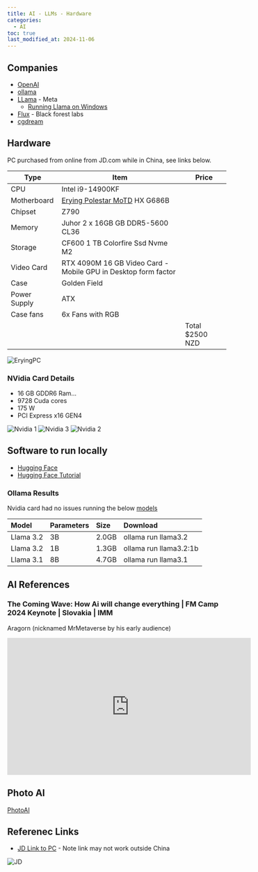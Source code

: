 ```yaml
---
title: AI - LLMs - Hardware
categories:
  - AI
toc: true
last_modified_at: 2024-11-06
---
```


## Companies

* [OpenAI](https://openai.com/)
* [ollama](https://ollama.com/)
* [LLama](https://llama.meta.com/) - Meta
  * [Running Llama on Windows](https://llama.meta.com/docs/llama-everywhere/running-meta-llama-on-windows/)
* [Flux](https://blackforestlabs.ai/) - Black forest labs
* [cgdream](https://cgdream.ai/)

## Hardware

PC purchased from online from JD.com while in China, see links below.

| Type         | Item                                                                               | Price           |
| ------------ | ---------------------------------------------------------------------------------- | --------------- |
| CPU          | Intel i9-14900KF                                                                   |                 |
| Motherboard  | [Erying Polestar MoTD](https://www.erying.cc/products-detail/id-184.html) HX G686B |                 |
| Chipset      | Z790                                                                               |                 |
| Memory       | Juhor 2 x 16GB GB DDR5-5600 CL36                                                   |                 |
| Storage      | CF600 1 TB Colorfire Ssd Nvme M2                                                   |                 |
| Video Card   | RTX 4090M 16 GB Video Card - Mobile GPU in Desktop form factor                     |                 |
| Case         | Golden Field                                                                       |                 |
| Power Supply | ATX                                                                                |                 |
| Case fans    | 6x Fans with RGB                                                                   |                 |
|              |                                                                                    | Total $2500 NZD |

![EryingPC](/assets/posts/2024/EryingPC.jpeg)

### NVidia Card Details

* 16 GB GDDR6 Ram...
* 9728 Cuda cores
* 175 W
* PCI Express x16 GEN4

![Nvidia 1](/assets/posts/2024/Nvidia1.png)
![Nvidia 3](/assets/posts/2024/Nvidia3.png)
![Nvidia 2](/assets/posts/2024/Nvidia2.png)

## Software to run locally

* [Hugging Face](https://semaphoreci.com/blog/local-llm)
* [Hugging Face Tutorial](https://www.freecodecamp.org/news/get-started-with-hugging-face/)

### Ollama Results

Nvidia card had no issues running the below [models](https://github.com/ollama/ollama?tab=readme-ov-file#model-library)

| Model     | Parameters | Size  | Download               |
| :-------- | :--------- | :---- | :--------------------- |
| Llama 3.2 | 3B         | 2.0GB | ollama run llama3.2    |
| Llama 3.2 | 1B         | 1.3GB | ollama run llama3.2:1b |
| Llama 3.1 | 8B         | 4.7GB | ollama run llama3.1    |

## AI References

### The Coming Wave: How Ai will change everything | FM Camp 2024 Keynote | Slovakia | IMM

Aragorn (nicknamed MrMetaverse by his early audience)

<iframe width="560" height="315" src="https://www.youtube.com/embed/gYKW_ZzD0vA?si=el5Te9ixPT-5DyLv" title="YouTube video player" frameborder="0" allow="accelerometer; autoplay; clipboard-write; encrypted-media; gyroscope; picture-in-picture; web-share" referrerpolicy="strict-origin-when-cross-origin" allowfullscreen></iframe>

## Photo AI

[PhotoAI](photoai.com)

## Referenec Links

* [JD Link to PC](https://3.cn/27-Ghwc0) - Note link may not work outside China

![JD](/assets/posts/2024/jd-pc.jpeg)